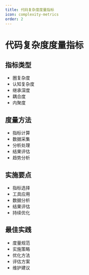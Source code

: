 ```yaml
---
title: 代码复杂度度量指标
icon: complexity-metrics
order: 2
---
```


# 代码复杂度度量指标

## 指标类型
- 圈复杂度
- 认知复杂度
- 继承深度
- 耦合度
- 内聚度

## 度量方法
- 指标计算
- 数据采集
- 分析处理
- 结果评估
- 趋势分析

## 实施要点
- 指标选择
- 工具应用
- 数据分析
- 结果评估
- 持续优化

## 最佳实践
- 度量规范
- 实施策略
- 优化方法
- 评估方案
- 维护建议
